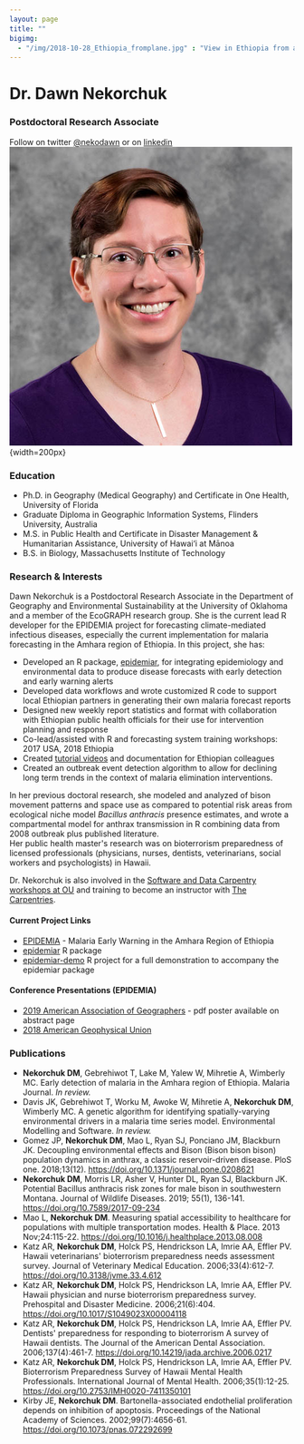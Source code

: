 ```yaml
---
layout: page
title: ""
bigimg: 
  - "/img/2018-10-28_Ethiopia_fromplane.jpg" : "View in Ethiopia from airplane"
---
```


# Dr. Dawn Nekorchuk
### Postdoctoral Research Associate
Follow on twitter [@nekodawn](https://twitter.com/nekodawn) or on [linkedin](https://www.linkedin.com/in/dawnnekorchuk/)  
![](img/Dawn.jpg){width=200px}


### Education
* Ph.D. in Geography (Medical Geography) and Certificate in One Health, University of Florida
* Graduate Diploma in Geographic Information Systems, Flinders University, Australia
* M.S. in Public Health and Certificate in Disaster Management & Humanitarian Assistance, University of Hawai‘i at Mānoa
* B.S. in Biology, Massachusetts Institute of Technology


### Research & Interests
Dawn Nekorchuk is a Postdoctoral Research Associate in the Department of Geography and Environmental Sustainability at the University of Oklahoma and a member of the EcoGRAPH research group. She is the current lead R developer for the EPIDEMIA project for forecasting climate-mediated infectious diseases, especially the current implementation for malaria forecasting in the Amhara region of Ethiopia. 
In this project, she has:

*	Developed an R package, [epidemiar](https://github.com/EcoGRAPH/epidemiar), for integrating epidemiology and environmental data to produce disease forecasts with early detection and early warning alerts
*	Developed data workflows and wrote customized R code to support local Ethiopian partners in generating their own malaria forecast reports
*	Designed new weekly report statistics and format with collaboration with Ethiopian public health officials for their use for intervention planning and response
*	Co-lead/assisted with R and forecasting system training workshops: 2017 USA, 2018 Ethiopia
*	Created [tutorial videos](https://www.youtube.com/channel/UC-NKR1cer4wkg8hHHP7K9Vw) and documentation for Ethiopian colleagues
*	Created an outbreak event detection algorithm to allow for declining long term trends in the context of malaria elimination interventions.

In her previous doctoral research, she modeled and analyzed of bison movement patterns and space use as compared to potential risk areas from ecological niche model _Bacillus anthracis_ presence estimates, and wrote a compartmental model for anthrax transmission in R combining data from 2008 outbreak plus published literature.  
Her public health master's research was on bioterrorism preparedness of licensed professionals (physicians, nurses, dentists, veterinarians, social workers and psychologists) in Hawaii. 

Dr. Nekorchuk is also involved in the [Software and Data Carpentry workshops at OU](https://libraries.ou.edu/content/software-and-data-carpentry) and training to become an instructor with [The Carpentries](https://carpentries.org/). 


#### Current Project Links
* [EPIDEMIA](https://ecograph.github.io/epidemia) - Malaria Early Warning in the Amhara Region of Ethiopia
* [epidemiar](https://github.com/EcoGRAPH/epidemiar) R package
* [epidemiar-demo](https://github.com/EcoGRAPH/epidemiar-demo) R project for a full demonstration to accompany the epidemiar package

#### Conference Presentations (EPIDEMIA)
* [2019 American Association of Geographers](https://aag.secure-abstracts.com/AAG%20Annual%20Meeting%202019/abstracts-gallery/22956) - pdf poster available on abstract page
* [2018 American Geophysical Union](https://agu.confex.com/agu/fm18/meetingapp.cgi/Paper/439935)

<!-- ### Curriculum Vitae - [Dawn Nekorchuk] -->

### Publications
*	**Nekorchuk DM**, Gebrehiwot T, Lake M, Yalew W, Mihretie A, Wimberly MC. Early detection of malaria in the Amhara region of Ethiopia. Malaria Journal. _In review._
* Davis JK, Gebrehiwot T, Worku M, Awoke W, Mihretie A, **Nekorchuk DM**, Wimberly MC. A genetic algorithm for identifying spatially-varying environmental drivers in a malaria time series model. Environmental Modelling and Software. _In review._
*	Gomez JP, **Nekorchuk DM**, Mao L, Ryan SJ, Ponciano JM, Blackburn JK. Decoupling environmental effects and Bison (Bison bison bison) population dynamics in anthrax, a classic reservoir-driven disease. PloS one. 2018;13(12). <https://doi.org/10.1371/journal.pone.0208621>
*	**Nekorchuk DM**, Morris LR, Asher V, Hunter DL, Ryan SJ, Blackburn JK. Potential Bacillus anthracis risk zones for male bison in southwestern Montana. Journal of Wildlife Diseases. 2019; 55(1), 136-141. <https://doi.org/10.7589/2017-09-234>
*	Mao L, **Nekorchuk DM**. Measuring spatial accessibility to healthcare for populations with multiple transportation modes. Health & Place. 2013 Nov;24:115-22. <https://doi.org/10.1016/j.healthplace.2013.08.008>
*	Katz AR, **Nekorchuk DM**, Holck PS, Hendrickson LA, Imrie AA, Effler PV. Hawaii veterinarians' bioterrorism preparedness needs assessment survey. Journal of Veterinary Medical Education. 2006;33(4):612-7. <https://doi.org/10.3138/jvme.33.4.612>
*	Katz AR, **Nekorchuk DM**, Holck PS, Hendrickson LA, Imrie AA, Effler PV. Hawaii physician and nurse bioterrorism preparedness survey. Prehospital and Disaster Medicine. 2006;21(6):404. <https://doi.org/10.1017/S1049023X00004118>
*	Katz AR, **Nekorchuk DM**, Holck PS, Hendrickson LA, Imrie AA, Effler PV. Dentists' preparedness for responding to bioterrorism A survey of Hawaii dentists. The Journal of the American Dental Association. 2006;137(4):461-7. <https://doi.org/10.14219/jada.archive.2006.0217>
*	Katz AR, **Nekorchuk DM**, Holck PS, Hendrickson LA, Imrie AA, Effler PV. Bioterrorism Preparedness Survey of Hawaii Mental Health Professionals. International Journal of Mental Health. 2006;35(1):12-25. <https://doi.org/10.2753/IMH0020-7411350101>
*	Kirby JE, **Nekorchuk DM**. Bartonella-associated endothelial proliferation depends on inhibition of apoptosis. Proceedings of the National Academy of Sciences. 2002;99(7):4656-61. <https://doi.org/10.1073/pnas.072292699>





